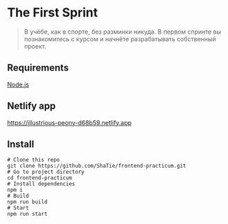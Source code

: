 # The First Sprint
>В учёбе, как в спорте, без разминки никуда. В первом спринте вы познакомитесь с курсом и начнёте разрабатывать собственный проект. 

## Requirements
[Node.js](https://nodejs.org) 

## Netlify app
https://illustrious-peony-d68b59.netlify.app

## Install

```shell
# Clone this repo
git clone https://github.com/ShaTie/frontend-practicum.git
# Go to project directory
cd frontend-practicum
# Install dependencies
npm i
# Build
npm run build
# Start
npm run start
```
